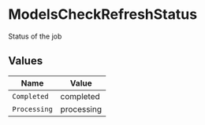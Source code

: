 # ModelsCheckRefreshStatus

Status of the job


## Values

| Name         | Value        |
| ------------ | ------------ |
| `Completed`  | completed    |
| `Processing` | processing   |